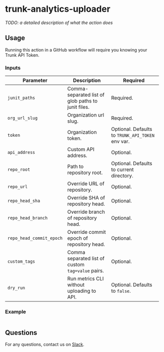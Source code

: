 # trunk-analytics-uploader
*TODO: a detailed description of what the action does*

## Usage
Running this action in a GitHub workflow will require you knowing your Trunk API Token.

### Inputs
| Parameter | Description | Required |
|---|---|---|
| `junit_paths` | Comma-separated list of glob paths to junit files. | Required. |
| `org_url_slug` | Organization url slug. | Required. |
| `token` | Organization token. | Optional. Defaults to `TRUNK_API_TOKEN` env var. |
| `api_address` | Custom API address. | Optional. |
| `repo_root` | Path to repository root. | Optional. Defaults to current directory. |
| `repo_url` | Override URL of repository. | Optional. |
| `repo_head_sha` | Override SHA of repository head. | Optional. |
| `repo_head_branch` | Override branch of repository head. | Optional. |
| `repo_head_commit_epoch` | Override commit epoch of repository head. | Optional. |
| `custom_tags` | Comma separated list of custom `tag=value` pairs. | Optional. |
| `dry_run` | Run metrics CLI without uploading to API. | Optional. Defaults to `false`. |

### Example
```

```

## Questions
For any questions, contact us on [Slack](https://slack.trunk.io/).
